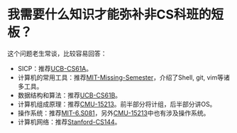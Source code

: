 # 我需要什么知识才能弥补非CS科班的短板？

这个问题老生常谈，比较容易回答：

- SICP：推荐[UCB-CS61A](https://cs61a.org/)。
- 计算机的常用工具：推荐[MIT-Missing-Semester](https://missing-semester-cn.github.io/)，介绍了Shell, git, vim等诸多工具。
- 数据结构和算法：推荐[UCB-CS61B](https://sp21.datastructur.es/)。
- 计算机组成原理：推荐[CMU-15213](https://www.cs.cmu.edu/~213/)。前半部分将计组，后半部分讲OS。
- 操作系统：推荐[MIT-6.S081](https://pdos.csail.mit.edu/6.S081/2020/schedule.html)，另外[CMU-15213](https://www.cs.cmu.edu/~213/)中也有涉及操作系统。
- 计算机网络：推荐[Stanford-CS144](https://cs144.github.io/)。
